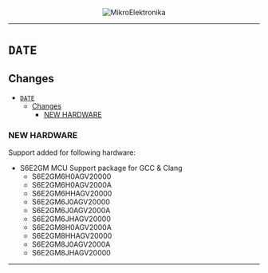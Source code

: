 <p align="center">
  <img src="http://www.mikroe.com/img/designs/beta/logo_small.png?raw=true" alt="MikroElektronika"/>
</p>

---

# `DATE`

## Changes

- [`DATE`](#date)
  - [Changes](#changes)
    - [NEW HARDWARE](#new-hardware)

### NEW HARDWARE

Support added for following hardware:

+ S6E2GM MCU Support package for GCC & Clang
  + S6E2GM6H0AGV20000
  + S6E2GM6H0AGV2000A
  + S6E2GM6HHAGV20000
  + S6E2GM6J0AGV20000
  + S6E2GM6J0AGV2000A
  + S6E2GM6JHAGV20000
  + S6E2GM8H0AGV2000A
  + S6E2GM8HHAGV20000
  + S6E2GM8J0AGV2000A
  + S6E2GM8JHAGV20000

---
